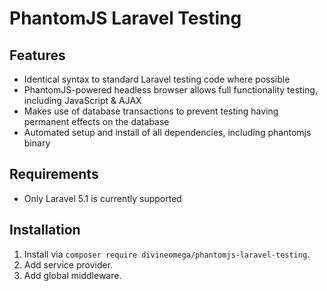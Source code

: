 # PhantomJS Laravel Testing

## Features

* Identical syntax to standard Laravel testing code where possible
* PhantomJS-powered headless browser allows full functionality testing, including JavaScript & AJAX
* Makes use of database transactions to prevent testing having permanent effects on the database
* Automated setup and install of all dependencies, including phantomjs binary

## Requirements

*  Only Laravel 5.1 is currently supported

## Installation

1. Install via `composer require divineomega/phantomjs-laravel-testing`.
2. Add service provider.
3. Add global middleware.
